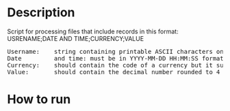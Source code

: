 # Description

Script for processing files that include records in this format:
USRENAME;DATE AND TIME;CURRENCY;VALUE

<pre>
Username:    string containing printable ASCII characters only, without white spaces and semicolons
Date         and time: must be in YYYY-MM-DD HH:MM:SS format
Currency:    should contain the code of a currency but it supports also full name (without white spaces and semicolons)
Value:       should contain the decimal number rounded to 4 decimals (separated by dot)
</pre>

# How to run

